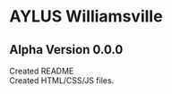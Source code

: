 <h1>AYLUS Williamsville</h1>
<h2>Alpha Version 0.0.0</h2>
Created README
<br>
Created HTML/CSS/JS files.
